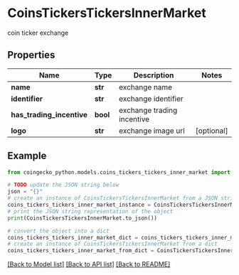 # CoinsTickersTickersInnerMarket

coin ticker exchange

## Properties

Name | Type | Description | Notes
------------ | ------------- | ------------- | -------------
**name** | **str** | exchange name | 
**identifier** | **str** | exchange identifier | 
**has_trading_incentive** | **bool** | exchange trading incentive | 
**logo** | **str** | exchange image url | [optional] 

## Example

```python
from coingecko_python.models.coins_tickers_tickers_inner_market import CoinsTickersTickersInnerMarket

# TODO update the JSON string below
json = "{}"
# create an instance of CoinsTickersTickersInnerMarket from a JSON string
coins_tickers_tickers_inner_market_instance = CoinsTickersTickersInnerMarket.from_json(json)
# print the JSON string representation of the object
print(CoinsTickersTickersInnerMarket.to_json())

# convert the object into a dict
coins_tickers_tickers_inner_market_dict = coins_tickers_tickers_inner_market_instance.to_dict()
# create an instance of CoinsTickersTickersInnerMarket from a dict
coins_tickers_tickers_inner_market_from_dict = CoinsTickersTickersInnerMarket.from_dict(coins_tickers_tickers_inner_market_dict)
```
[[Back to Model list]](../README.md#documentation-for-models) [[Back to API list]](../README.md#documentation-for-api-endpoints) [[Back to README]](../README.md)


